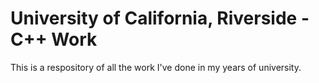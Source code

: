 # University of California, Riverside - C++ Work

This is a respository of all the work I've done in my years of university. 
